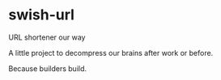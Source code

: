 # swish-url
URL shortener our way

A little project to decompress our brains after work or before. 

Because builders build. 